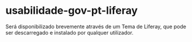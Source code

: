 # usabilidade-gov-pt-liferay
Será disponibilizado brevemente através de um Tema de Liferay, que pode ser descarregado e instalado por qualquer utilizador.
